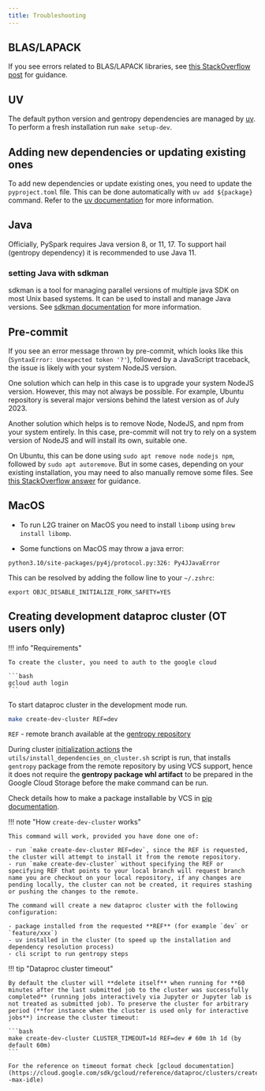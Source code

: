 ```yaml
---
title: Troubleshooting
---
```


## BLAS/LAPACK

If you see errors related to BLAS/LAPACK libraries, see [this StackOverflow post](https://stackoverflow.com/questions/69954587/no-blas-lapack-libraries-found-when-installing-scipy) for guidance.

## UV

The default python version and gentropy dependencies are managed by [uv](https://docs.astral.sh/uv/). To perform a fresh installation run `make setup-dev`.

## Adding new dependencies or updating existing ones

To add new dependencies or update existing ones, you need to update the `pyproject.toml` file. This can be done automatically with `uv add ${package}` command. Refer to the [uv documentation](https://docs.astral.sh/uv/) for more information.

## Java

Officially, PySpark requires Java version 8, or 11, 17. To support hail (gentropy dependency) it is recommended to use Java 11.

### setting Java with sdkman

sdkman is a tool for managing parallel versions of multiple java SDK on most Unix based systems. It can be used to install and manage Java versions. See [sdkman documentation](https://sdkman.io/) for more information.

## Pre-commit

If you see an error message thrown by pre-commit, which looks like this (`SyntaxError: Unexpected token '?'`), followed by a JavaScript traceback, the issue is likely with your system NodeJS version.

One solution which can help in this case is to upgrade your system NodeJS version. However, this may not always be possible. For example, Ubuntu repository is several major versions behind the latest version as of July 2023.

Another solution which helps is to remove Node, NodeJS, and npm from your system entirely. In this case, pre-commit will not try to rely on a system version of NodeJS and will install its own, suitable one.

On Ubuntu, this can be done using `sudo apt remove node nodejs npm`, followed by `sudo apt autoremove`. But in some cases, depending on your existing installation, you may need to also manually remove some files. See [this StackOverflow answer](https://stackoverflow.com/a/41057802) for guidance.

## MacOS

- To run L2G trainer on MacOS you need to install `libomp` using `brew install libomp`.

- Some functions on MacOS may throw a java error:

`python3.10/site-packages/py4j/protocol.py:326: Py4JJavaError`

This can be resolved by adding the follow line to your `~/.zshrc`:

`export OBJC_DISABLE_INITIALIZE_FORK_SAFETY=YES`

## Creating development dataproc cluster (OT users only)

!!! info "Requirements"

    To create the cluster, you need to auth to the google cloud

    ```bash
    gcloud auth login
    ```

To start dataproc cluster in the development mode run.

```bash
make create-dev-cluster REF=dev
```

`REF` - remote branch available at the [gentropy repository](https://github.com/opentargets/gentropy)

During cluster [initialization actions](https://cloud.google.com/dataproc/docs/concepts/configuring-clusters/init-actions#important_considerations_and_guidelines) the `utils/install_dependencies_on_cluster.sh` script is run, that installs `gentropy` package from the remote repository by using VCS support, hence it does not require the **gentropy package whl artifact** to be prepared in the Google Cloud Storage before the make command can be run.

Check details how to make a package installable by VCS in [pip documentation](https://pip.pypa.io/en/stable/topics/vcs-support/).

!!! note "How `create-dev-cluster` works"

    This command will work, provided you have done one of:

    - run `make create-dev-cluster REF=dev`, since the REF is requested, the cluster will attempt to install it from the remote repository.
    - run `make create-dev-cluster` without specifying the REF or specifying REF that points to your local branch will request branch name you are checkout on your local repository, if any changes are pending locally, the cluster can not be created, it requires stashing or pushing the changes to the remote.

    The command will create a new dataproc cluster with the following configuration:

    - package installed from the requested **REF** (for example `dev` or `feature/xxx`)
    - uv installed in the cluster (to speed up the installation and dependency resolution process)
    - cli script to run gentropy steps

!!! tip "Dataproc cluster timeout"

    By default the cluster will **delete itself** when running for **60 minutes after the last submitted job to the cluster was successfully completed** (running jobs interactively via Jupyter or Jupyter lab is not treated as submitted job). To preserve the cluster for arbitrary period (**for instance when the cluster is used only for interactive jobs**) increase the cluster timeout:

    ```bash
    make create-dev-cluster CLUSTER_TIMEOUT=1d REF=dev # 60m 1h 1d (by default 60m)
    ```

    For the reference on timeout format check [gcloud documentation](https://cloud.google.com/sdk/gcloud/reference/dataproc/clusters/create#--max-idle)
